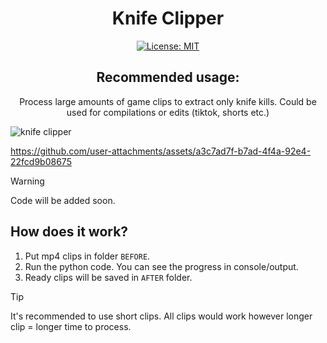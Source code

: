 <div align="center">
  
# Knife Clipper
[![License: MIT](https://img.shields.io/badge/License-MIT-yellow.svg)](https://opensource.org/licenses/MIT)

## Recommended usage:
Process large amounts of game clips to extract only knife kills.
Could be used for compilations or edits (tiktok, shorts etc.)

</div>



![knife clipper](https://github.com/user-attachments/assets/7c155b88-7f84-43eb-b725-64b5a1bdc10e)

https://github.com/user-attachments/assets/a3c7ad7f-b7ad-4f4a-92e4-22fcd9b08675


> [!WARNING]  
> Code will be added soon.

## How does it work?
1. Put mp4 clips in folder `BEFORE`.
2. Run the python code. You can see the progress in console/output.
3. Ready clips will be saved in `AFTER` folder.


> [!TIP]
> It's recommended to use short clips. All clips would work however longer clip = longer time to process.

